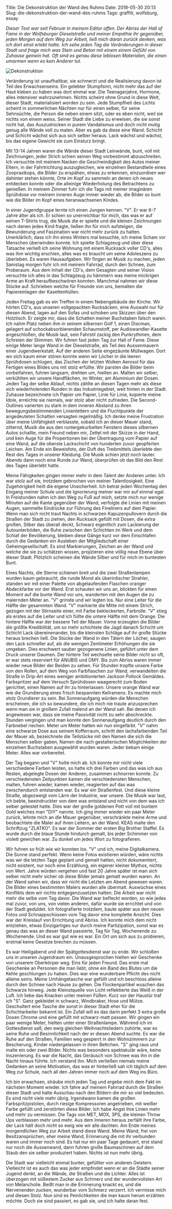 Title: Die Dekonstruktion der Wand des Ruhms
Date: 2018-05-30 20:13
Slug: die-dekonstruktion-der-wand-des-ruhms
Tags: graffiti, wolfsburg, essay

*Dieser Text war seit Februar in meinem Editor offen. Der Abriss der Hall of Fame in der Wolfsburger Dieselstraße und meiner Empathie ihr gegenüber, jeden Morgen auf dem Weg zur Arbeit, ließ mich daran zurück denken, was ich dort einst erlebt hatte. Ich sehe jeden Tag die Veränderungen in dieser Stadt und frage mich was Stein und Beton mit einem einem Gefühl von Zuhause gemein hat. Oft sind es genau diese leblosen Materialen, die einen umarmen wenn es kein Anderer tut.*

![Dekonstruktion]({static}/images/hall_of_fame.jpg)

Veränderung ist unaufhaltbar, sie schmerzt und die Realisierung davon ist Teil des Erwachsenseins. Ein gelebter Stumpfsinn, nicht mehr das auf der Haut kleben zu haben was dort einmal war. Die Teenagerjahre, Hormone, alles intensiver wahrzunehmen. Nichts scheint ohne Grund in diese Welt, dieser Stadt, materialisiert worden zu sein. Jede Stumpfheit des Lichts scheint in sommerlichen Nächten nur für einen selber, für seine Sehnsüchte, die Person die neben einem sitzt, oder es eben nicht, weil sie nichts von einem weiss. Seiner Stadt die Liebe zu erweisen, die sie sonst nicht hat, das Auszudrücken in purem Vandalismus und doch nicht mutig genug alle Wände voll zu malen. Aber es gab da diese eine Wand. Schicht und Schicht wächst sich aus sich selber heraus. Lack wächst und wächst, bis das eigene Gewicht sie zum Einsturz bringt.

Mit 13-14 Jahren waren die Wände dieser Stadt Leinwände, bunt, voll mit Zeichnungen, jeder Strich schien seinen Weg vorbestimmt abzuschreiten. Ich versuchte mit meinem Nacken die Geschwindigkeit des Autos meiner Eltern, in der Fahrtrichtung auszugleichen, wie einzelnen Bestandteile eines Zoopraxikops, die Bilder zu erspähen, etwas zu erkennen, einzuordnen wer dahinter stehen könnte, Orte im Kopf zu sammeln an denen ich neues entdecken konnte oder die alleinige Wiederholung des Betrachtens zu genießen. In meinem Zimmer fuhr ich die Tags mit meiner imaginären Sprühdose vor meinem inneren Auge immer wieder ab, die Bilder so bunt wie die Bilder im Kopf eines heranwachsenen Kindes.

In einer Jugendgruppe lernte ich einen Jungen kennen. "V". Er war 6-7 Jahre älter als ich. Er schien so unerreichbar für mich, das was er auf seinen T-Shirts trug, die Musik die er spielte und die kleinen Zeichnungen nach denen jedes Kind fragte, ließen ihn für mich aufsteigen, die Bewunderung und Faszination war nicht mehr zurück zu halten. Unerklärlich, dass ich ihn eines Winters mal besuchte, ich meine Scham vor Menschen überwinden konnte. Ich spielte Schlagzeug und über diese Tatsache verließ ich seine Wohnung mit einem Rucksack voller CD's, alles was ihm wichtig erschien, alles was es braucht um seine Adoleszens zu überleben. Es waren Hausaufgaben. Wir fingen an Musik zu machen, jeden Samstag morgen fuhr ich mit meinem Fahrrad, durch den Schnee, zum Proberaum. Aus dem Inhalt der CD's, dem Gesagten und seiner Vision versuchte ich alles in das Schlagzeug zu hämmern was meine mickrigen Arme an Kraft heraufbeschwören konnten. Manchmal nahmen wir diese Stücke auf. Schrieben welche für Freunde von uns, bemalten die Papiereinlagen der Kasettenhüllen. 

Jeden Freitag gab es ein Treffen in einem Nebengebäude der Kirche. Wir hörten CD's, aus unseren vollgepackten Rucksäcken, eine Auswahl nur für diesen Abend, lagen auf den Sofas und schoben uns Skizzen über den Holztisch. Er zeigte mir, dass die Schatten meiner Buchstaben falsch waren. Ich nahm Platz neben ihm in seinem silbernen Golf 1, einen Discman, gelagert auf schockabsorbierenden Schaumstoff,  per Audiowandler-Kasette angeschloßen, die Musik laut, sein Fahrstil zackig den Punkrythmen, dem Schreien der Stimmen. Wir fuhren fast jeden Tag zur Hall of Fame. Diese einige Meter lange Wand in der Dieselstraße, als Teil des Aussenmauern einer Jugendwerkstatt. Auf der anderen Seite eingezäunte Müllwagen. Dort wo sich kaum einer stören konnte wenn wir Löcher in die leeren Sprühdosen schlugen, das Zischen der letzten Wolken Aerosol für das Fertigen eines Bildes uns mit stolz erfüllte. Wir parsten die Bilder beim vorbeifahren, fuhren langsam, drehten um, hielten an. Malten wir selber, verkühlten wir unsere Handflächen, im Winter, am Aluminium der Dosen. Jeden Tag der selbe Ablauf, nichts zählte an diesen Tagen mehr als diese sich wiederholenden Runden in das Industriegebiet, weit hinten in der Stadt. Zuhause bezeichnete ich Papier um Papier, Linie für Linie, kopierte meine Idole, erreichte sie niemals, war stolz aber nicht zufrieden. Die Second-Outlines varierten zu stark in dem inneren Abstand zu ihren bewegungsbestimmenden Linienlettern und die Fluchtpunkte der angedeuteten Schatten versagten regelmäßig. Ich denke meine Frustration über meine Unfähigkeit verblasste, sobald ich an dieser Mauer stand, zitternd, Musik die aus den runtergekurbelten Fenstern dieses silbernen Autos schallte, mein Freund neben mir, Zettel mit der Skizze in der Hand, und kein Auge für die Propertionen bei der Übertragung vom Papier auf eine Wand, auf die oberste Lackschicht von hunderten zuvor geopferten Leichen. Am Ende ein Beweisfoto, der Duft des Treibmittels überlebte den Rest des Tages in unserer Kleidung. Die Musik schien jetzt noch lauter. Abends dann noch eine Runde zur Wand, überprüfen ob das Bild den Rest des Tages überlebt hatte.

Meine Fähigkeiten gingen immer mehr in dem Talent der Anderen unter. Ich war stolz auf sie, trotzdem gebrochen von meiner Talentlosigkeit. Eine Zugehörigkeit heilt die eigene Unsicherheit. Ich betrat jeden Wochentag den Eingang meiner Schule und die Ignorierung meiner war mir auf einmal egal. In Freistunden nahm ich den Weg zu Fuß auf mich, setzte mich nur wenige Minuten auf die Kante gegenüber der Wand, verfolgte die Linien mit meinen Augen, sammelte Eindrücke zur Führung des Fineliners auf dem Papier. Wenn man sich nicht traut Nachts in schwarzen Kapuzenpullovern durch die Straßen der Stadt zu ziehen, den Rucksack gefüllt mit Dosen, die extra großen, Silber das überall deckt, Schwarz eigentlich zum Lackierung der Autounterböden, die Ruhe zwischen den Schichten im Werk und dem Schlaf der Bevölkerung, bleiben diese Gänge kurz vor dem Einschlafen durch die Gedanken ein Ausleben der Mitgliedschaft einer Geheimgesellschaft. Es sind Markierungen, Zeichen an der Wand und welche die sie zu schätzen wissen, projizieren eine völlig neue Ebene über dieser Stadt. Plötzlich scheinen die Wände Silber und für mich im buntesten Bunt.

Eines Nachts, die Sterne schienen breit und die zwei Straßenlampen wurden kaum gebraucht, die runde Mond als überirdischer Strahler, standen wir mit einer Palette von abgelaufenden Flaschen oranger Abdeckfarbe vor der Wand. Erst schauten wir uns an, blickten für einen Moment auf die bunte Wand vor uns, wanderten mit den Augen die zu malernden Meter an. "V" grinste und wir legten los. Nur eine Leiter für die Hälfte der gesammten Wand. "V" markierte die Mitte mit einem Strich, gezogen mit der Stirnseite einer, mit Farbe bekleckerten, Farbrolle. "V" stieg als erstes auf die Leiter und ich füllte die untere Hälfte mit dem Orange. Die hintere Hälfte war der bessere Teil der Mauer. Vorne erzeugten die Bilder die größte Kredibilität, um so mehr schichtete die Jagd danach Schicht um Schicht Lack übereinenander, bis die kleinsten Schläge auf ihr große Stücke heraus brechen ließ. Die Stücke der Wand in den Tälern der Löcher, saugen den Lack schneller auf, als die wenigen Zentimeter Erhöhungen die sie umgeben. Dies erschwert sauber gezogenene Linien, geführt unter dem Druck unserer Daumen. Der hintere Teil wechselte seine Bilder nicht so oft, er war stets reserviert für ANUBIS und OMY. Bis zum Abriss waren immer wieder neue Bilder der Beiden zu sehen. Für Stunden tropfte unsere Farbe von den Rollen, auf dem Weg von Farbflaschen zur Wand, verwandelten die Straße in Drip-Art eines weniger ambitionierten Jackson Pollock Gemäldes. Farbspritzer auf dem Versuch Sprühdosen waagerecht zum Boden gerichtet, einen Namen auf ihr zu hinterlassen. Unsere orange Wand war wie die Grundierung eines frisch bespannten Keilramens. Es machte mich stolz Grundierer zu sein. Bei Sonnenaufgang würden die Menschen erscheinen, die ich so bewundere, die ich mich nie traute anzusprechen wenn man sie in großem Zufall malend an der Wand sah. Bei denen ich angewiesen war, dass sie meine Passivität nicht zu sehr abschreckte. Stunden vergingen und man konnte den Sonnenaufgang deutlich durch den Farbnebel riechen. Meter um Meter hatten wir nun eingefärbt. "V" nahm eine schwarze Dose aus seinem Kofferraum, schritt den lachsfarbenden Teil der Mauer ab, bezeichnete die Teilstücke mit den Namen die sich die Menschen selber gaben, Namen die nach gestalterischen Möglichkeiten der einzelnen Buchstaben ausgewählt wurden waren. Jeder bekam einige Meter. Alles war vorbereitet.

Der Tag begann und "V" holte mich ab. Ich konnte mir nicht viele verschiedene Farben leisten, so hatte ich drei Farben und das was ich aus Resten, abgelegte Dosen der Anderen, zusammen schnorren konnte. Zu verschiedensten Zeitpunkten kamen die verschiedensten Menschen, malten, fuhren wieder, kamen wieder, reagierten auf das was zwischendurch entstanden war. Es war ein Straßenfest. Und diese kleine Straße, abgezweigt vom Lärm der Industrie, war unsere. Die Musik war laut, ich bebte, beeindruckter von dem was entstand und nicht von dem was ich selber geleistet hatte. Dies war der große goldenen Pott voll mit buntem Gold welches man "DIY" nannte. Ich ging immer wieder ein paar Meter zurück, lehnte mich an die Mauer gegenüber, verschränkte meine Arme und beobachtete die Maler auf ihren Leitern, an der Wand. KEAS malte den Schriftzug "ZLATKO". Es war der Sommer der ersten Big Brother Staffel. Es wurde durch die blaue Stunde hindurch gemalt, bis jeder Schimmer von violett gewichen war. Zu dunkel um jedes Wort zu fotografieren.

Wir fuhren so früh wie wir konnten los. "V" und ich, meine Digitalkamera. Die Sonne stand perfekt. Wenn keine Fotos existieren würden, wäre nichts was wir die letzten Tage geplant und gemalt hatten, nicht dokumentiert, nicht existent, nur noch eine Erzählung, ein eigener kleiner Mythos, nichts von Wert. Jahre würden vergehen und fast 20 Jahre später ist man sich selber nicht mehr sicher ob diese Bilder jemals gemalt wurden waren. An der Wand sahen wir, dass wir nicht die Letzten am Abend gewesen waren. Die Bilder eines bestimmten Malers wurden alle übermalt. Auswüchse eines Konflikts dem wir nichts entgegenzusetzen hatten. Die Arbeit war nicht mehr die selbe vom Tag davor. Die Wand war befleckt worden, so wie jedes mal zuvor, von uns, von vielen anderen, dafür wurde sie errichtet und von der Stadt geduldet. Ich fotografierte trotzdem, baute später aus den neuen Fotos und Schnappschüssen vom Tag davor eine komplette Ansicht. Dies war der Kreislauf von Errichtung und Abriss. Ich konnte mich dem nicht entziehen, etwas Einzigartiges nur durch meine Partizipation, sonst war es genau das was an dieser Wand passierte, Tag für Tag, Wochenende zu Wochenende. Und es war gut wie es war. Ein Ort um sich aus zu probieren, erstmal keine Gesetze brechen zu müssen.

Es war Heiligabend und der Spätgottesdienst war zu ende. Wir schloßen uns in unseren Jugendraum ein. Unausgesprochen hielten wir Geschenke von unserem Oberkörper weg. Eins für jeden Freund. Das erste mal Geschenke an Personen die man liebt, ohne ein Band des Blutes um die Kehle geschlungen zu haben. Dies war eine wunderbare Pflicht des nicht alleine seins. Meine Umhängetasche war gefüllt und ich beschloss alleine durch den Schnee nach Hause zu gehen. Die Flockenpartikel wuschen das Schwarze hinweg. Jede Kleinstquelle von Licht reflektierte das Weiß in der Luft. Ich liebe das Knacken unter meinen Füßen. Kurz vor der Haustür traf ich "S". Ganz gekleidet in schwarz, Windbraker, Hose und Mütze. Geschultert eine Tasche die sonst in dieser Stadt eher für die Schichtarbeiter bekannt ist. Ein Zufall will es das darin perfekt 3 extra große Dosen Chrome und eine gefüllt mit schwarz-matt passen. Wir gingen ein paar wenige Meter, hielten unter einer Straßenlampe. Während ich im Gottesdienst saß, den ewig gleichen Weihnachtsliedern zuhörte, war es seine Ruhe und Besinnlichkeit nach der er diesen Abend suchte. Es war die Ruhe auf den Straßen, Familien weg gesperrt in den Wohnzimmern zur Bescherung, Kinder niedergelassen in ihren Bettchen. "S" ging raus und malte ein oder zwei Bilder. Nichts was besonders spektakulär wäre, keine Inszenierung. Es war die Nacht, das Geräusch von Schnee was ihn in die Nacht hinaus führte. Ich verstand ihn. Mich verließen niemals meine Gedanken an seine Motivation, das was er hinterließ sah ich täglich auf dem Weg zur Schule, nach all den Jahren immer noch auf dem Weg ins Büro. 

Ich bin erwachsen, sträube mich jeden Tag und ergebe mich dem Fakt im nächsten Moment wieder. Ich fahre auf meinem Fahrrad durch die Straßen dieser Stadt und halte Ausschau nach den Bildern die mir so viel bedeuten. Es sind nicht viele mehr übrig. Irgendwann kamen die großen Farbspritzpistolen, durch riesige Kompressoren angetrieben, mit weißer Farbe gefüllt und zerstörten diese Bilder. Ich habe Angst ihre Linien mehr und mehr zu vermissen. Die Tags von MET, MOX, 3PS, die kleinen Throw Ups verblassen mehr und mehr. Aus dem Inneren heraus zerfällt ihre Farbe, der Lack hält doch nicht so ewig wie wir alle dachten. Am Ende meines morgendlichen Weg zur Arbeit stand diese Wand. Meine Wand, frei von Besitzansprüchen, eher meine Wand, Erinnerung die mit ihr verbunden waren und immer noch sind. Es hat nur ein paar Tage gedauert, erst stand nur noch die Aussenwand, dann fuhren große Baumaschinen auf dem Staub den sie selber produziert haben. Nichts ist nun mehr übrig.

Die Stadt war vielleicht einmal bunter, gefüllter von anderen Geistern. Vielleicht ist es auch das was jeder empfindet wenn er an die Städte seiner Jugend denkt, an die Wände, die Straßen und die Lichter. Alles ist überzogen mit süßestem Zucker aus Schmerz und der wundervollsten Art von Melancholie. Beißt man in die Erinnerung knackt es, und die Nervenenden zucken, wunderbar vom Schmerz verzerrt. Ich vermisse mich und diesen Stolz. Nun sind es Peinlichkeiten die man kaum herum erzählen möchte. Doch sie sind passiert, es gab sie, und ich halte daran fest.


